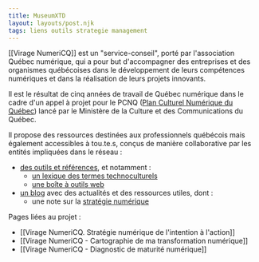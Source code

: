 ```yaml
---
title: MuseumXTD
layout: layouts/post.njk
tags: liens outils strategie management
---
```


[[Virage NumeriCQ]] est un "service-conseil", porté par l'association Québec numérique, qui a pour but d'accompagner des entreprises et des organismes québécoises dans le développement de leurs compétences numériques et dans la réalisation de leurs projets innovants. 

Il est le résultat de cinq années de travail de Québec numérique dans le cadre d'un appel à projet pour le PCNQ ([Plan Culturel Numérique du Québec](https://culturenumerique.mcc.gouv.qc.ca/ "https://culturenumerique.mcc.gouv.qc.ca/")) lancé par le Ministère de la Culture et des Communications du Québec. 

Il propose des ressources destinées aux professionnels québécois mais également accessibles à tou.te.s, conçus de manière collaborative par les entités impliquées dans le réseau : 
- [des outils et références](https://viragenumeriqc.com/les-outils/), et notamment : 
	- [un lexique des termes technoculturels](https://viragenumeriqc.com/lexique/)
	- [une boîte à outils web](https://quebecnumerique.com/boite-outils/)
- [un blog](https://viragenumeriqc.com/blogue/) avec des actualités et des ressources utiles, dont : 
	- une note sur la [stratégie numérique](obsidian://open?vault=MuseumXTD%20(site%20internet)&file=Virage%20NumeriCQ%20-%20Strat%C3%A9gie%20num%C3%A9rique%20de%20l'intention%20%C3%A0%20l'action)

Pages liées au projet : 
- [[Virage NumeriCQ. Stratégie numérique de l'intention à l'action]]
- [[Virage NumeriCQ - Cartographie de ma transformation numérique]]
- [[Virage NumeriCQ - Diagnostic de maturité numérique]]


